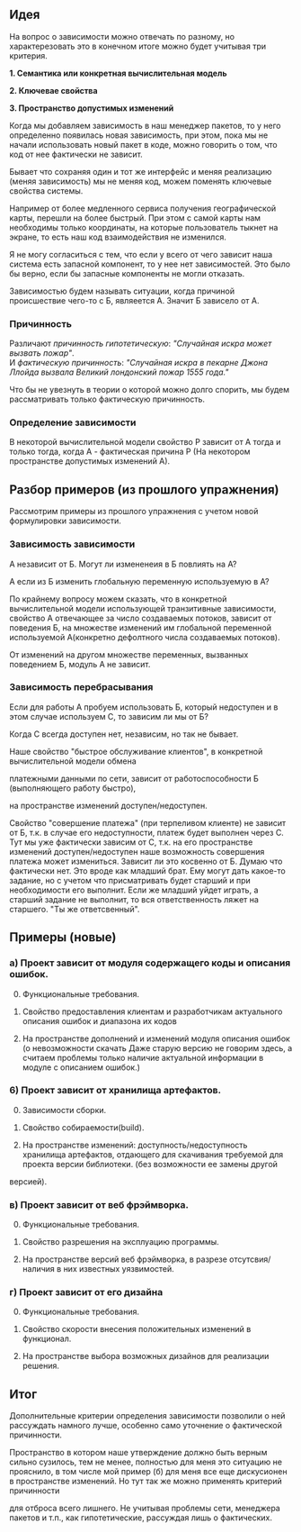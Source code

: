 ## Идея

На вопрос о зависимости можно отвечать по разному, но характерезовать это в конечном итоге можно будет учитывая три критерия.

**1. Семантика или конкретная вычислительная модель**

**2. Ключевае свойства**

**3. Пространство допустимых изменений**

Когда мы добавляем зависимость в наш менеджер пакетов, то у него определенно появилась новая зависимость, при этом, пока мы не начали использовать новый пакет в коде, можно говорить о том, что код от нее фактически не зависит.

Бывает что сохраняя один и тот же интерфейс и меняя реализацию (меняя зависимость) мы не меняя код, можем поменять ключевые свойства системы.

Например от более медленного сервиса получения географической карты, перешли на более быстрый. При этом с самой карты нам необходимы только координаты, на которые пользователь тыкнет на экране, то есть наш код взаимодействия не изменился.

Я не могу согласиться с тем, что если у всего от чего зависит наша система есть запасной компонент, то у нее нет зависимостей. Это было бы верно, если бы запасные компоненты не могли отказать.

Зависимостью будем называть ситуации, когда причиной происшествие чего-то с Б, являеется А. Значит Б зависело от А.
### Причинность
Различают _причинность гипотетическую_: _"Случайная искра может вызвать пожар"_.  
И _фактическую причинность_: _"Случайная искра в пекарне Джона Ллойда вызвала Великий лондонский пожар 1555 года."_

Что бы не увезнуть в теории о которой можно долго спорить, мы будем рассматривать только фактическую причинность.

### Определение зависимости 
В некоторой вычислительной модели свойство Р зависит от А тогда и
только тогда, когда А - фактическая причина Р (На некотором пространстве допустимых изменений А).

## Разбор примеров (из прошлого упражнения)
Рассмотрим примеры из прошлого упражнения с учетом новой формулировки зависимости.

### Зависимость зависимости

А независит от Б. Могут ли измененеия в Б повлиять на А?

А если из Б изменить глобальную переменную используемую в А?

По крайнему вопросу можем сказать, что в конкретной вычислительной модели использующей транзитивные зависимости, свойство А отвечающее за число создаваемых потоков, зависит от поведения Б, на множестве изменений им глобальной переменной используемой А(конкретно дефолтного числа создаваемых потоков).

От изменений на другом множестве переменных, вызванных поведением Б, модуль А не зависит.

### Зависимость перебрасывания

Если для работы А пробуем использовать Б, который недоступен и в этом случае используем С, то зависим ли мы от Б?

Когда С всегда доступен нет, независим, но так не бывает.

Наше свойство "быстрое обслуживание клиентов", в конкретной вычислительной модели обмена

платежными данными по сети, зависит от работоспособности Б (выполняющего работу быстро),

на пространстве изменений доступен/недоступен.

Свойство "совершение платежа" (при терпеливом клиенте) не зависит от Б, т.к. в случае его недоступности, платеж будет выполнен через С. 
Тут мы уже фактически зависим от С, т.к. на его пространстве изменений доступен/недоступен наше возможность совершения платежа может измениться. 
Зависит ли это косвенно от Б. Думаю что фактически нет. Это вроде как младший брат. Ему могут дать какое-то задание, 
но с учетом что присматривать будет старший и при необходимости его выполнит. 
Если же младший уйдет играть, а старший задание не выполнит, то вся ответственность ляжет на старшего. "Ты же ответсвенный".

## Примеры (новые)

### а) Проект зависит от модуля содержащего коды и описания ошибок.

0. Функциональные требования.

1. Свойство предоставления клиентам и разработчикам актуального описания ошибок и диапазона их кодов

2. На пространстве дополнений и изменений модуля описания ошибок (о невозможности скачать Даже старую версию не говорим здесь, а считаем проблемы только наличие актуальной информации в модуле с описанием ошибок.)

### 6) Проект зависит от хранилища артефактов.

0. Зависимости сборки.
   
2. Свойство собираемости(build).

3. На пространстве изменений: доступность/недоступность хранилища артефактов, отдающего для скачивания требуемой для проекта версии библиотеки. (без возможности ее замены другой

версией).

### в) Проект зависит от веб фрэймворка.

0. Функциональные требования.

1. Свойство разрешения на эксплуацию программы.

2. На пространстве версий веб фрэймворка, в разрезе отсутсвия/наличия в них известных уязвимостей.

### г) Проект зависит от его дизайна

0.  Функциональные требования.

1. Свойство скорости внесения положительных изменений в функционал.

2. На пространстве выбора возможных дизайнов для реализации решения.


## Итог

Дополнительные критерии определения зависимости позволили о ней рассуждать намного лучше, особенно само уточнение о фактической причинности.

Пространство в котором наше утверждение должно быть верным сильно сузилось, тем не менее, полностью для меня это ситуацию не прояснило, в том числе мой пример (б) для меня все еще дискусионен в пространстве изменений. Но тут так же можно применять критерий причинности

для отброса всего лишнего. Не учитывая проблемы сети, менеджера пакетов и т.п., как гипотетические, рассуждая лишь о фактических.
